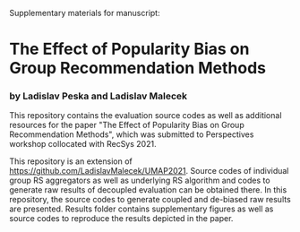 Supplementary materials for manuscript: 
# The Effect of Popularity Bias on Group Recommendation Methods
### by Ladislav Peska and Ladislav Malecek

This repository contains the evaluation source codes as well as additional resources for the paper "The Effect of Popularity Bias on Group Recommendation Methods", which was submitted to Perspectives workshop collocated with RecSys 2021.

This repository is an extension of https://github.com/LadislavMalecek/UMAP2021. Source codes of individual group RS aggregators as well as underlying RS algorithm and codes to generate raw results of decoupled evaluation can be obtained there. In this repository, the source codes to generate coupled and de-biased raw results are presented. Results folder contains supplementary figures as well as source codes to reproduce the results depicted in the paper.

